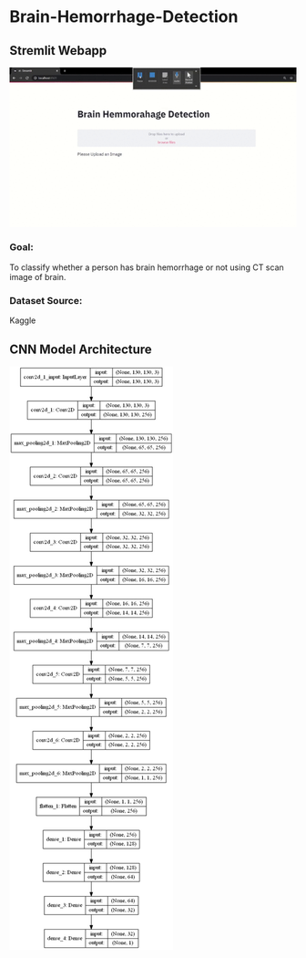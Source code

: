 # Brain-Hemorrhage-Detection

## Stremlit Webapp
![](Visuals/video.gif)

### Goal: 
To classify whether a person has brain hemorrhage or not using CT scan image of brain.

### Dataset Source:
Kaggle

## CNN Model Architecture 
![](Visuals/j.jpg)



